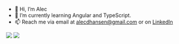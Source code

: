 - 👋 Hi, I’m Alec 
- 🌱 I’m currently learning Angular and TypeScript.
- 📫 Reach me via email at alecdhansen@gmail.com or on [LinkedIn](https://www.linkedin.com/in/alecdhansen/)

<!-- <a href="https://github.com/anuraghazra/github-readme-stats"> -->
  <img src="https://github-readme-stats.vercel.app/api?username=alecdhansen&show_icons=true&theme=gotham" />
<!-- </a> -->
<!-- <a href="https://github.com/anuraghazra/convoychat"> -->
  <img src="https://github-readme-streak-stats.herokuapp.com/?user=alecdhansen&theme=gotham" />
<!-- </a> -->

<!-- ![Alt Text](https://media2.giphy.com/media/B4dt6rXq6nABilHTYM/giphy.gif?cid=ecf05e478hisqaqkschrj4fhbo3lt8nixhm8mm9c8ghfyygk&rid=giphy.gif&ct=g) -->

